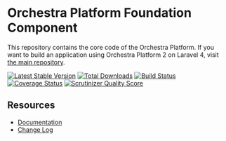 Orchestra Platform Foundation Component
==============

This repository contains the core code of the Orchestra Platform. If you want to build an application using Orchestra Platform 2 on Laravel 4, visit [the main repository](https://github.com/orchestral/platform).

[![Latest Stable Version](https://poser.pugx.org/orchestra/foundation/v/stable.png)](https://packagist.org/packages/orchestra/foundation) 
[![Total Downloads](https://poser.pugx.org/orchestra/foundation/downloads.png)](https://packagist.org/packages/orchestra/foundation) 
[![Build Status](https://travis-ci.org/orchestral/foundation.png?branch=master)](https://travis-ci.org/orchestral/foundation) 
[![Coverage Status](https://coveralls.io/repos/orchestral/foundation/badge.png?branch=master)](https://coveralls.io/r/orchestral/foundation?branch=master) 
[![Scrutinizer Quality Score](https://scrutinizer-ci.com/g/orchestral/foundation/badges/quality-score.png?s=cc2048844a07394f46e9825e782a653dca8a783e)](https://scrutinizer-ci.com/g/orchestral/foundation/) 

## Resources

* [Documentation](http://orchestraplatform.com/docs/latest)
* [Change Log](http://orchestraplatform.com/docs/latest/components/foundation/changes#v2-1)
